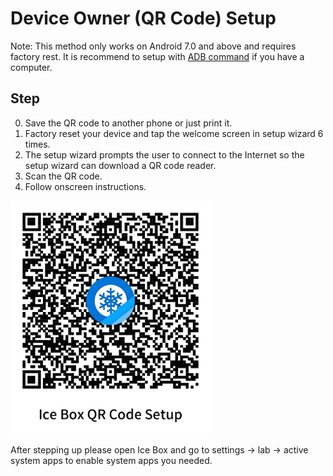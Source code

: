 
# Device Owner (QR Code) Setup

Note: This method only works on Android 7.0 and above and requires factory rest. It is recommend to setup with [ADB command](https://github.com/heruoxin/Ice-Box-Docs/blob/master/Device%20Owner%20(Non%20Root)%20Setup.md) if you have a computer.

## Step

0. Save the QR code to another phone or just print it.
1. Factory reset your device and tap the welcome screen in setup wizard 6 times.
2. The setup wizard prompts the user to connect to the Internet so the setup wizard can download a QR code reader.
3. Scan the QR code.
4. Follow onscreen instructions.

<img src="/icebox_qr_dpm_en.png?raw=true" width="320">

After stepping up please open Ice Box and go to settings -> lab -> active system apps to enable system apps you needed.
